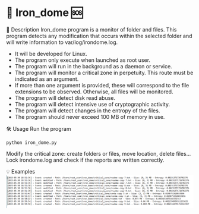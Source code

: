 # 👀 Iron_dome 🆘
📝 Description
Iron_dome program is a monitor of folder and files. This program detects any modification that occurs within the selected folder and will write information to var/log/irondome.log.

* It will be developed for Linux.
* The program only execute when launched as root user.
* The program will run in the background as a daemon or service.
* The program will monitor a critical zone in perpetuity. This route must be indicated
as an argument.
* If more than one argument is provided, these will correspond to the file extensions
to be observed. Otherwise, all files will be monitored.
* The program will detect disk read abuse.
* The program will detect intensive use of cryptographic activity.
* The program will detect changes in the entropy of the files.
* The program should never exceed 100 MB of memory in use.

🛠️ Usage
Run the program

```
python iron_dome.py
```

Modify the critical zone: create folders or files, move location, delete files...
Lock irondome.log and check if the reports are written correctly.

💡 Examples
![Logs](logs.png)
